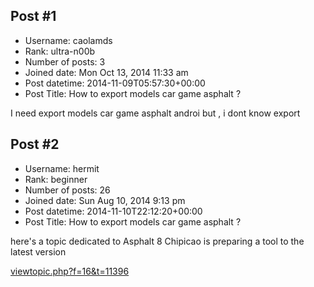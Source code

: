 ## Post #1
- Username: caolamds
- Rank: ultra-n00b
- Number of posts: 3
- Joined date: Mon Oct 13, 2014 11:33 am
- Post datetime: 2014-11-09T05:57:30+00:00
- Post Title: How to export models car game asphalt ?

I need export models car game asphalt androi but , i dont know export
## Post #2
- Username: hermit
- Rank: beginner
- Number of posts: 26
- Joined date: Sun Aug 10, 2014 9:13 pm
- Post datetime: 2014-11-10T22:12:20+00:00
- Post Title: How to export models car game asphalt ?

here's a topic dedicated to Asphalt 8
Chipicao is preparing a tool to the latest version

[viewtopic.php?f=16&t=11396](http://forum.xentax.com/viewtopic.php?f=16&t=11396)
